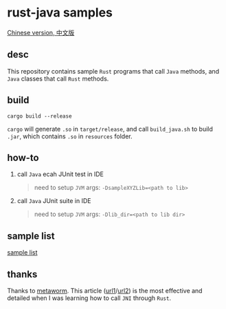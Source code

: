 # rust-java samples

[Chinese version, 中文版](README_cn.md)

## desc

This repository contains sample `Rust` programs that call `Java` methods, and `Java` classes that call `Rust` methods.

## build

```shell
cargo build --release
```

`cargo` will generate `.so` in `target/release`, and call `build_java.sh` to build `.jar`, which contains `.so` in `resources` folder.

## how-to

1. call `Java` ecah JUnit test in IDE

   > need to setup `JVM` args: `-DsampleXYZLib=<path to lib>`

2. call `Java` JUnit suite in IDE

   > need to setup `JVM` args: `-Dlib_dir=<path to lib dir>`

## sample list

[sample list](doc/sample_list.md)

## thanks

Thanks to [metaworm](@metaworm). This article ([url1](https://zhuanlan.zhihu.com/p/568062165)/[url2](https://rustcc.cn/article?id=4ca84a67-d972-4460-912e-a297ec5edc0a)) is the most effective and detailed when I was learning how to call `JNI` through `Rust`.
